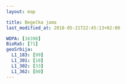 ```yaml
---
layout: map

title: Begečka jama
last_modified_at: 2018-05-21T22:45:13+02:00

WDPA: [16398]
BioRaS: [71]
geoSrbija:
  L1_183: [99]
  L1_301: [10]
  L1_302: [33]
  L1_362: [80]
---
```


